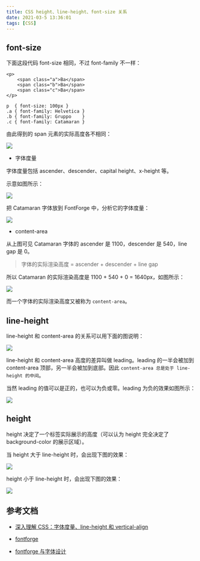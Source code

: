 ```yaml
---
title: CSS height、line-height、font-size 关系
date: 2021-03-5 13:36:01
tags: [CSS]
---
```


## font-size

下面这段代码 font-size 相同，不过 font-family 不一样：

```
<p>
    <span class="a">Ba</span>
    <span class="b">Ba</span>
    <span class="c">Ba</span>
</p>
```

```
p  { font-size: 100px }
.a { font-family: Helvetica }
.b { font-family: Gruppo    }
.c { font-family: Catamaran }
```

由此得到的 span 元素的实际高度各不相同：

<!-- more -->

![](https://gitee.com/wangzz/pic/raw/master/font-size1.png)

* 字体度量

字体度量包括 ascender、descender、capital height、x-height 等。

示意如图所示：

![](https://gitee.com/wangzz/pic/raw/master/font-size/1.jpg)

把 Catamaran 字体放到 FontForge 中，分析它的字体度量：

![](https://gitee.com/wangzz/pic/raw/master/font-size/2.png)

* content-area

从上图可见 Catamaran 字体的 ascender 是 1100，descender 是 540，line gap 是 0。

> 字体的实际渲染高度 = ascender + descender + line gap

所以 Catamaran 的实际渲染高度是 1100 + 540 + 0 = 1640px，如图所示：

![](https://gitee.com/wangzz/pic/raw/master/font-size/3.png)

而一个字体的实际渲染高度又被称为 `content-area`。

## line-height

line-height 和 content-area 的关系可以用下面的图说明：

![](https://gitee.com/wangzz/pic/raw/master/font-size/4.png)

line-height 和 content-area 高度的差异叫做 leading。leading 的一半会被加到 content-area 顶部，另一半会被加到底部。因此 `content-area 总是处于 line-height 的中间`。

当然 leading 的值可以是正的，也可以为负或零。leading 为负的效果如图所示：

![](https://gitee.com/wangzz/pic/raw/master/font-size/5.png)

## height

height 决定了一个标签实际展示的高度（可以认为 height 完全决定了 background-color 的展示区域）。

当 height 大于 line-height 时，会出现下图的效果：

![](https://gitee.com/wangzz/pic/raw/master/font-size/6.png)

height 小于 line-height 时，会出现下图的效果：

![](https://gitee.com/wangzz/pic/raw/master/font-size/7.png)

## 参考文档

* [深入理解 CSS：字体度量、line-height 和 vertical-align
](https://zhuanlan.zhihu.com/p/25808995)

* [fontforge](https://fontforge.org/en-US/)

* [fontforge 与字体设计](http://designwithfontforge.com/zh-CN/index.html)